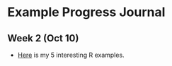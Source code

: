 # Example Progress Journal

## Week 2 (Oct 10)

+ [Here](files/hw.html) is my 5 interesting R examples. 
